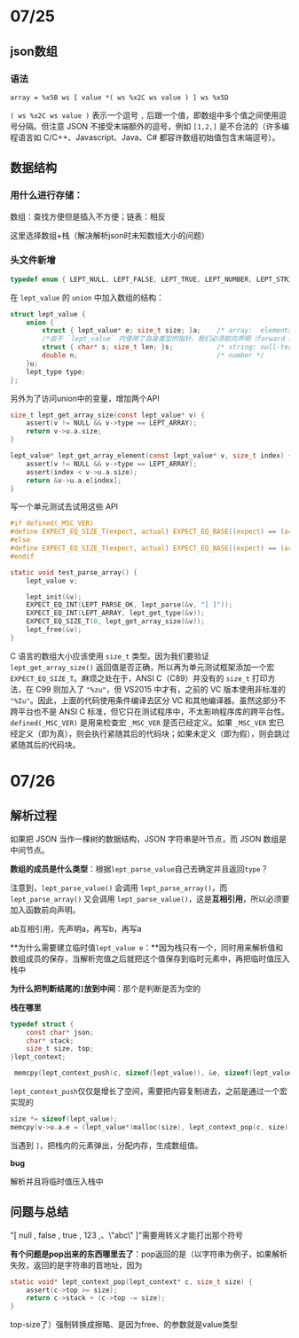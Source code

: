 # 07/25

## json数组

### 语法

~~~
array = %x5B ws [ value *( ws %x2C ws value ) ] ws %x5D
~~~

`( ws %x2C ws value )` 表示一个逗号 `,` 后跟一个值，即数组中多个值之间使用逗号分隔。但注意 JSON 不接受末端额外的逗号，例如 `[1,2,]` 是不合法的（许多编程语言如 C/C++、Javascript、Java、C# 都容许数组初始值包含末端逗号）。

## 数据结构

### 用什么进行存储：

数组：查找方便但是插入不方便；链表：相反

这里选择数组+栈（解决解析json时未知数组大小的问题）

### 头文件新增

~~~c
typedef enum { LEPT_NULL, LEPT_FALSE, LEPT_TRUE, LEPT_NUMBER, LEPT_STRING, LEPT_ARRAY, LEPT_OBJECT } lept_type;

~~~

在 `lept_value` 的 `union` 中加入数组的结构：

~~~c
struct lept_value {
    union {
        struct { lept_value* e; size_t size; }a;    /* array:  elements, element count */
        /*由于 `lept_value` 内使用了自身类型的指针，我们必须前向声明（forward declare）此类型*/
        struct { char* s; size_t len; }s;           /* string: null-terminated string, string length */
        double n;                                   /* number */
    }u;
    lept_type type;
};
~~~

另外为了访问union中的变量，增加两个API

~~~c
size_t lept_get_array_size(const lept_value* v) {
    assert(v != NULL && v->type == LEPT_ARRAY);
    return v->u.a.size;
}

lept_value* lept_get_array_element(const lept_value* v, size_t index) {
    assert(v != NULL && v->type == LEPT_ARRAY);
    assert(index < v->u.a.size);
    return &v->u.a.e[index];
}
~~~

写一个单元测试去试用这些 API

~~~c
#if defined(_MSC_VER)
#define EXPECT_EQ_SIZE_T(expect, actual) EXPECT_EQ_BASE((expect) == (actual), (size_t)expect, (size_t)actual, "%Iu")
#else
#define EXPECT_EQ_SIZE_T(expect, actual) EXPECT_EQ_BASE((expect) == (actual), (size_t)expect, (size_t)actual, "%zu")
#endif

static void test_parse_array() {
    lept_value v;

    lept_init(&v);
    EXPECT_EQ_INT(LEPT_PARSE_OK, lept_parse(&v, "[ ]"));
    EXPECT_EQ_INT(LEPT_ARRAY, lept_get_type(&v));
    EXPECT_EQ_SIZE_T(0, lept_get_array_size(&v));
    lept_free(&v);
}
~~~

C 语言的数组大小应该使用 `size_t` 类型。因为我们要验证 `lept_get_array_size()` 返回值是否正确，所以再为单元测试框架添加一个宏 `EXPECT_EQ_SIZE_T`。麻烦之处在于，ANSI C（C89）并没有的 `size_t` 打印方法，在 C99 则加入了 `"%zu"`，但 VS2015 中才有，之前的 VC 版本使用非标准的 `"%Iu"`。因此，上面的代码使用条件编译去区分 VC 和其他编译器。虽然这部分不跨平台也不是 ANSI C 标准，但它只在测试程序中，不太影响程序库的跨平台性。`defined(_MSC_VER)` 是用来检查宏 `_MSC_VER` 是否已经定义。如果 `_MSC_VER` 宏已经定义（即为真），则会执行紧随其后的代码块；如果未定义（即为假），则会跳过紧随其后的代码块。

# 07/26

## 解析过程

如果把 JSON 当作一棵树的数据结构，JSON 字符串是叶节点，而 JSON 数组是中间节点。

**数组的成员是什么类型**：根据`lept_parse_value`自己去确定并且返回`type`？



注意到，`lept_parse_value()` 会调用 `lept_parse_array()`，而 `lept_parse_array()` 又会调用 `lept_parse_value()`，这是**互相引用**，所以必须要加入函数前向声明。

ab互相引用，先声明a，再写b，再写a



**为什么需要建立临时值`lept_value e`：**因为栈只有一个，同时用来解析值和数组成员的保存，当解析完值之后就把这个值保存到临时元素中，再把临时值压入栈中

**为什么把判断结尾的`]`放到中间**：那个是判断是否为空的

**栈在哪里**

~~~c
typedef struct {
    const char* json;
    char* stack;
    size_t size, top;
}lept_context;
~~~

~~~c
 memcpy(lept_context_push(c, sizeof(lept_value)), &e, sizeof(lept_value));
~~~

`lept_context_push`仅仅是增长了空间，需要把内容复制进去，之前是通过一个宏实现的



~~~c
size *= sizeof(lept_value);
memcpy(v->u.a.e = (lept_value*)malloc(size), lept_context_pop(c, size), size);
~~~

当遇到 `]`，把栈内的元素弹出，分配内存，生成数组值。

**bug**

解析并且将临时值压入栈中

## 问题与总结

"[ null , false , true , 123 ,、\\"abc\\" ]"需要用转义才能打出那个符号

**有个问题是pop出来的东西哪里去了**：pop返回的是（以字符串为例子，如果解析失败，返回的是字符串的首地址，因为

~~~c
static void* lept_context_pop(lept_context* c, size_t size) {
    assert(c->top >= size);
    return c->stack + (c->top -= size);
}

~~~

top-size了）强制转换成擦略、是因为free、的参数就是value类型
